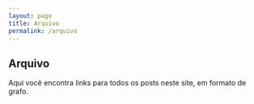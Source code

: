 ```yaml
---
layout: page
title: Arquivo
permalink: /arquivo
---
```


## Arquivo
Aqui você encontra links para todos os posts neste site, em formato de grafo.
